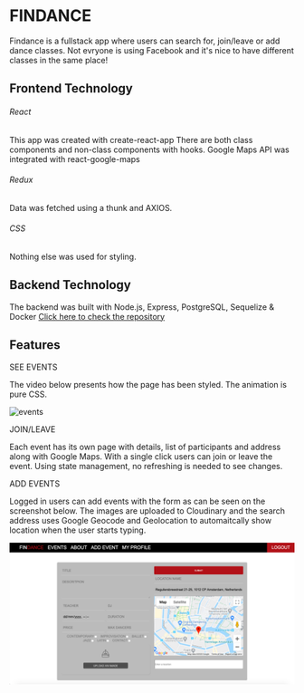 # FINDANCE

Findance is a fullstack app where users can search for, join/leave or add dance classes.
Not evryone is using Facebook and it's nice to have different classes in the same place!

## Frontend Technology

###### React
This app was created with create-react-app
There are both class components and non-class components with hooks.
Google Maps API was integrated with react-google-maps

###### Redux
Data was fetched using a thunk and AXIOS.

###### CSS
Nothing else was used for styling.

## Backend Technology

The backend was built with Node.js, Express, PostgreSQL, Sequelize & Docker
[Click here to check the repository](https://github.com/mariazangelova/findance-server)

## Features

SEE EVENTS

The video below presents how the page has been styled. The animation is pure CSS.

![events](https://media.giphy.com/media/J4adgiZl2y6Ajm61Kk/giphy.gif)

JOIN/LEAVE

Each event has its own page with details, list of participants and address along with Google Maps. With a single click users can join or leave the event. Using state management, no refreshing is needed to see changes.

ADD EVENTS

Logged in users can add events with the form as can be seen on the screenshot below. The images are uploaded to Cloudinary and the search address uses Google Geocode and Geolocation to automaitcally show location when the user starts typing.

![event-form](./images/add-event.png)


